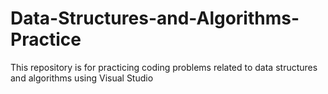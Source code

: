 # Data-Structures-and-Algorithms-Practice
This repository is for practicing coding problems related to data structures and algorithms using Visual Studio
